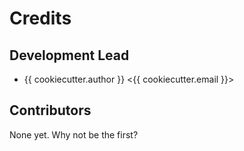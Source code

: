 # Credits

## Development Lead

- {{ cookiecutter.author }} \<{{ cookiecutter.email }}\>

## Contributors

None yet. Why not be the first?
